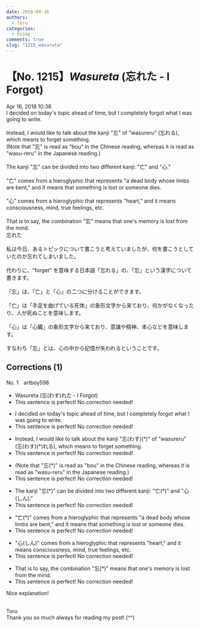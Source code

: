 ```yaml
---
date: 2018-04-16
authors:
  - toru
categories:
  - Essay
comments: true
slug: "1215_wasureta"
---
```


# 【No. 1215】<strong><em>Wasureta</strong></em> (忘れた - I Forgot)
<div class="date">Apr 16, 2018 10:36</div>
<div id="post"><div id="body_show_ori">
I decided on today's topic ahead of time, but I completely forgot what I was going to write.<br/><br/>Instead, I would like to talk about the kanji "忘" of "wasureru" (忘れる), which means to forget something.<br/>(Note that "忘" is read as "bou" in the Chinese reading, whereas it is read as "wasu-reru" in the Japanese reading.)<br/><br/>The kanji "忘" can be divided into two different kanji: "亡" and "心."<br/><br/>"亡" comes from a hieroglyphic that represents "a dead body whose limbs are bent," and it means that something is lost or someone dies.<br/><br/>"心" comes from a hieroglyphic that represents "heart," and it means consciousness, mind, true feelings, etc.<br/><br/>That is to say, the combination "忘" means that one's memory is lost from the mind.
</div></div>

<!-- more -->

<div id="post_ja"><div id="body_show_mo">
忘れた<br/><br/>私は今日、あるトピックについて書こうと考えていましたが、何を書こうとしていたのか忘れてしまいました。<br/><br/>代わりに、"forget" を意味する日本語「忘れる」の、「忘」という漢字について書きます。<br/><br/>「忘」は、「亡」と「心」の二つに分けることができます。<br/><br/>「亡」は「手足を曲げている死体」の象形文字から来ており、何かがなくなったり、人が死ぬことを意味します。<br/><br/>「心」は「心臓」の象形文字から来ており、意識や精神、本心などを意味します。<br/><br/>すなわち「忘」とは、心の中から記憶が失われるということです。
</div></div>

## Corrections (1)
<div id="block"><div class="first_name"> No. 1　<span class="just_name">artboy598</span></div><div id="block2">
<ul class="correction_field">
<li class="incorrect">Wasureta (忘(わす)れた - I Forgot)</li>
<li class="corrected perfect">This sentence is perfect! No correction needed!</li>
</ul>
<ul class="correction_field">
<li class="incorrect">I decided on today's topic ahead of time, but I completely forgot what I was going to write.</li>
<li class="corrected perfect">This sentence is perfect! No correction needed!</li>
</ul>
<ul class="correction_field">
<li class="incorrect">Instead, I would like to talk about the kanji "忘(わす)(*)" of "wasureru" (忘(わす)(*)れる), which means to forget something.</li>
<li class="corrected perfect">This sentence is perfect! No correction needed!</li>
</ul>
<ul class="correction_field">
<li class="incorrect">(Note that "忘(*)" is read as "bou" in the Chinese reading, whereas it is read as "wasu-reru" in the Japanese reading.)</li>
<li class="corrected perfect">This sentence is perfect! No correction needed!</li>
</ul>
<ul class="correction_field">
<li class="incorrect">The kanji "忘(*)" can be divided into two different kanji: "亡(*)" and "心(しん)."</li>
<li class="corrected perfect">This sentence is perfect! No correction needed!</li>
</ul>
<ul class="correction_field">
<li class="incorrect">"亡(*)" comes from a hieroglyphic that represents "a dead body whose limbs are bent," and it means that something is lost or someone dies.</li>
<li class="corrected perfect">This sentence is perfect! No correction needed!</li>
</ul>
<ul class="correction_field">
<li class="incorrect">"心(しん)" comes from a hieroglyphic that represents "heart," and it means consciousness, mind, true feelings, etc.</li>
<li class="corrected perfect">This sentence is perfect! No correction needed!</li>
</ul>
<ul class="correction_field">
<li class="incorrect">That is to say, the combination "忘(*)" means that one's memory is lost from the mind.</li>
<li class="corrected perfect">This sentence is perfect! No correction needed!</li>
</ul>
<p class="comment_small">
 Nice explanation!
 <br/>
 <br/>
</p>

</div><div class="name"><span class="just_name">Toru</span><br>
Thank you so much always for reading my post! (^^)
</div>
</div>
